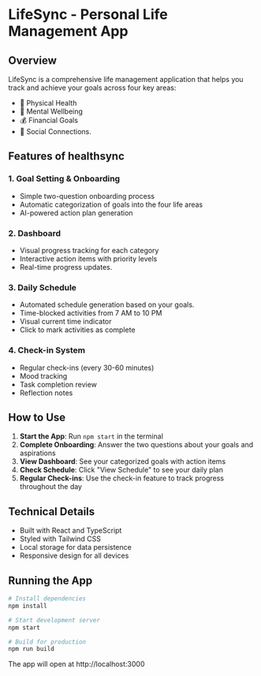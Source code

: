 # LifeSync - Personal Life Management App

## Overview
LifeSync is a comprehensive life management application that helps you track and achieve your goals across four key areas:
- 🏃 Physical Health
- 🧠 Mental Wellbeing
- 💰 Financial Goals
- 👥 Social Connections.

## Features of healthsync

### 1. Goal Setting & Onboarding
- Simple two-question onboarding process
- Automatic categorization of goals into the four life areas
- AI-powered action plan generation

### 2. Dashboard
- Visual progress tracking for each category
- Interactive action items with priority levels
- Real-time progress updates.

### 3. Daily Schedule
- Automated schedule generation based on your goals.
- Time-blocked activities from 7 AM to 10 PM
- Visual current time indicator
- Click to mark activities as complete

### 4. Check-in System
- Regular check-ins (every 30-60 minutes)
- Mood tracking
- Task completion review
- Reflection notes

## How to Use

1. **Start the App**: Run `npm start` in the terminal
2. **Complete Onboarding**: Answer the two questions about your goals and aspirations
3. **View Dashboard**: See your categorized goals with action items
4. **Check Schedule**: Click "View Schedule" to see your daily plan
5. **Regular Check-ins**: Use the check-in feature to track progress throughout the day

## Technical Details

- Built with React and TypeScript
- Styled with Tailwind CSS
- Local storage for data persistence
- Responsive design for all devices

## Running the App

```bash
# Install dependencies
npm install

# Start development server
npm start

# Build for production
npm run build
```

The app will open at http://localhost:3000
